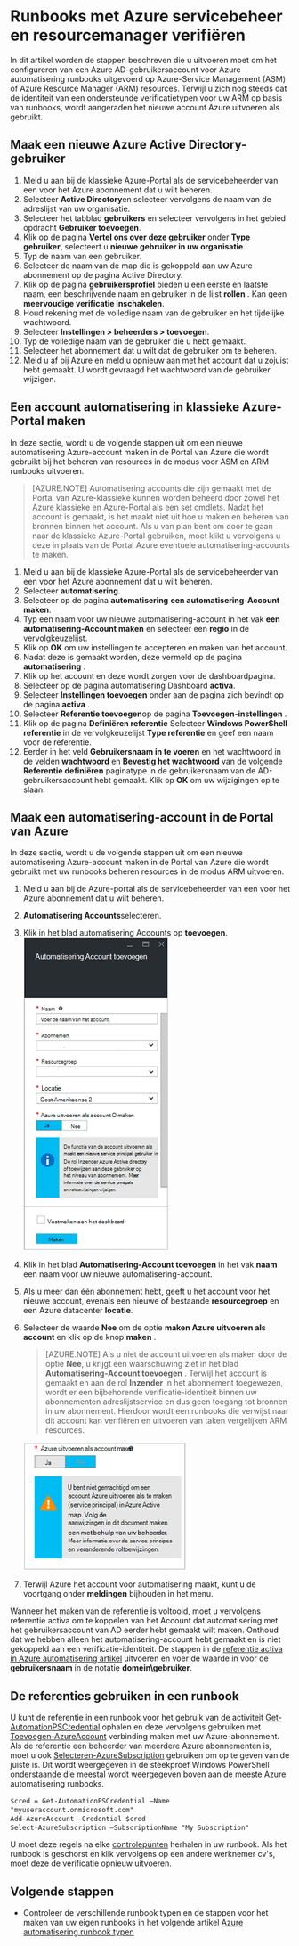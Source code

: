 <properties
   pageTitle="Azure AD-gebruikersaccount configureren | Microsoft Azure"
   description="In dit artikel wordt beschreven hoe Azure AD-gebruiker account referentie voor runbooks configureren in Azure automatisering om te verifiëren tegen ARM en ASM."
   services="automation"
   documentationCenter=""
   authors="MGoedtel"
   manager="jwhit"
   editor="tysonn"
   keywords="Azure active directory gebruiker, azure-service management, azure ad-gebruikersaccount" />
<tags
   ms.service="automation"
   ms.devlang="na"
   ms.topic="get-started-article"
   ms.tgt_pltfrm="na"
   ms.workload="infrastructure-services"
   ms.date="09/12/2016"
   ms.author="magoedte" />

# <a name="authenticate-runbooks-with-azure-service-management-and-resource-manager"></a>Runbooks met Azure servicebeheer en resourcemanager verifiëren

In dit artikel worden de stappen beschreven die u uitvoeren moet om het configureren van een Azure AD-gebruikersaccount voor Azure automatisering runbooks uitgevoerd op Azure-Service Management (ASM) of Azure Resource Manager (ARM) resources.  Terwijl u zich nog steeds dat de identiteit van een ondersteunde verificatietypen voor uw ARM op basis van runbooks, wordt aangeraden het nieuwe account Azure uitvoeren als gebruikt.       

## <a name="create-a-new-azure-active-directory-user"></a>Maak een nieuwe Azure Active Directory-gebruiker

1. Meld u aan bij de klassieke Azure-Portal als de servicebeheerder van een voor het Azure abonnement dat u wilt beheren.
2. Selecteer **Active Directory**en selecteer vervolgens de naam van de adreslijst van uw organisatie.
3. Selecteer het tabblad **gebruikers** en selecteer vervolgens in het gebied opdracht **Gebruiker toevoegen**.
4. Klik op de pagina **Vertel ons over deze gebruiker** onder **Type gebruiker**, selecteert u **nieuwe gebruiker in uw organisatie**.
5. Typ de naam van een gebruiker.  
6. Selecteer de naam van de map die is gekoppeld aan uw Azure abonnement op de pagina Active Directory.
7. Klik op de pagina **gebruikersprofiel** bieden u een eerste en laatste naam, een beschrijvende naam en gebruiker in de lijst **rollen** .  Kan geen **meervoudige verificatie inschakelen**.
8. Houd rekening met de volledige naam van de gebruiker en het tijdelijke wachtwoord.
9. Selecteer **Instellingen > beheerders > toevoegen**.
10. Typ de volledige naam van de gebruiker die u hebt gemaakt.
11. Selecteer het abonnement dat u wilt dat de gebruiker om te beheren.
12. Meld u af bij Azure en meld u opnieuw aan met het account dat u zojuist hebt gemaakt. U wordt gevraagd het wachtwoord van de gebruiker wijzigen.


## <a name="create-an-automation-account-in-azure-classic-portal"></a>Een account automatisering in klassieke Azure-Portal maken
In deze sectie, wordt u de volgende stappen uit om een nieuwe automatisering Azure-account maken in de Portal van Azure die wordt gebruikt bij het beheren van resources in de modus voor ASM en ARM runbooks uitvoeren.  

>[AZURE.NOTE] Automatisering accounts die zijn gemaakt met de Portal van Azure-klassieke kunnen worden beheerd door zowel het Azure klassieke en Azure-Portal als een set cmdlets. Nadat het account is gemaakt, is het maakt niet uit hoe u maken en beheren van bronnen binnen het account. Als u van plan bent om door te gaan naar de klassieke Azure-Portal gebruiken, moet klikt u vervolgens u deze in plaats van de Portal Azure eventuele automatisering-accounts te maken.


1. Meld u aan bij de klassieke Azure-Portal als de servicebeheerder van een voor het Azure abonnement dat u wilt beheren.
2. Selecteer **automatisering**.
3. Selecteer op de pagina **automatisering** **een automatisering-Account maken**.
4. Typ een naam voor uw nieuwe automatisering-account in het vak **een automatisering-Account maken** en selecteer een **regio** in de vervolgkeuzelijst.  
5. Klik op **OK** om uw instellingen te accepteren en maken van het account.
6. Nadat deze is gemaakt worden, deze vermeld op de pagina **automatisering** .
7. Klik op het account en deze wordt zorgen voor de dashboardpagina.  
8. Selecteer op de pagina automatisering Dashboard **activa**.
9. Selecteer **Instellingen toevoegen** onder aan de pagina zich bevindt op de pagina **activa** .
10. Selecteer **Referentie toevoegen**op de pagina **Toevoegen-instellingen** .
11. Klik op de pagina **Definiëren referentie** Selecteer **Windows PowerShell referentie** in de vervolgkeuzelijst **Type referentie** en geef een naam voor de referentie.
12. Eerder in het veld **Gebruikersnaam in te voeren** en het wachtwoord in de velden **wachtwoord** en **Bevestig het wachtwoord** van de volgende **Referentie definiëren** paginatype in de gebruikersnaam van de AD-gebruikersaccount hebt gemaakt. Klik op **OK** om uw wijzigingen op te slaan.

## <a name="create-an-automation-account-in-the-azure-portal"></a>Maak een automatisering-account in de Portal van Azure

In deze sectie, wordt u de volgende stappen uit om een nieuwe automatisering Azure-account maken in de Portal van Azure die wordt gebruikt met uw runbooks beheren resources in de modus ARM uitvoeren.  

1. Meld u aan bij de Azure-portal als de servicebeheerder van een voor het Azure abonnement dat u wilt beheren.
2. **Automatisering Accounts**selecteren.
3. Klik in het blad automatisering Accounts op **toevoegen**.<br>![Automatisering Account toevoegen](media/automation-sec-configure-azure-runas-account/add-automation-acct-properties.png)
2. Klik in het blad **Automatisering-Account toevoegen** in het vak **naam** een naam voor uw nieuwe automatisering-account.
5. Als u meer dan één abonnement hebt, geeft u het account voor het nieuwe account, evenals een nieuwe of bestaande **resourcegroep** en een Azure datacenter **locatie**.
3. Selecteer de waarde **Nee** om de optie **maken Azure uitvoeren als account** en klik op de knop **maken** .  

    >[AZURE.NOTE] Als u niet de account uitvoeren als maken door de optie **Nee**, u krijgt een waarschuwing ziet in het blad **Automatisering-Account toevoegen** .  Terwijl het account is gemaakt en aan de rol **Inzender** in het abonnement toegewezen, wordt er een bijbehorende verificatie-identiteit binnen uw abonnementen adreslijstservice en dus geen toegang tot bronnen in uw abonnement.  Hierdoor wordt een runbooks die verwijst naar dit account kan verifiëren en uitvoeren van taken vergelijken ARM resources.

    ![Automatisering toevoegen waarschuwing-Account](media/automation-sec-configure-azure-runas-account/add-automation-acct-properties-error.png)

4. Terwijl Azure het account voor automatisering maakt, kunt u de voortgang onder **meldingen** bijhouden in het menu.

Wanneer het maken van de referentie is voltooid, moet u vervolgens referentie activa om te koppelen van het Account dat automatisering met het gebruikersaccount van AD eerder hebt gemaakt wilt maken.  Onthoud dat we hebben alleen het automatisering-account hebt gemaakt en is niet gekoppeld aan een verificatie-identiteit.  De stappen in de [referentie activa in Azure automatisering artikel](../automation/automation-credentials.md#creating-a-new-credential) uitvoeren en voer de waarde in voor de **gebruikersnaam** in de notatie **domein\gebruiker**.

## <a name="use-the-credential-in-a-runbook"></a>De referenties gebruiken in een runbook

U kunt de referentie in een runbook voor het gebruik van de activiteit [Get-AutomationPSCredential](http://msdn.microsoft.com/library/dn940015.aspx) ophalen en deze vervolgens gebruiken met [Toevoegen-AzureAccount](http://msdn.microsoft.com/library/azure/dn722528.aspx) verbinding maken met uw Azure-abonnement. Als de referentie een beheerder van meerdere Azure abonnementen is, moet u ook [Selecteren-AzureSubscription](http://msdn.microsoft.com/library/dn495203.aspx) gebruiken om op te geven van de juiste is. Dit wordt weergegeven in de steekproef Windows PowerShell onderstaande die meestal wordt weergegeven boven aan de meeste Azure automatisering runbooks.

    $cred = Get-AutomationPSCredential –Name "myuseraccount.onmicrosoft.com"
    Add-AzureAccount –Credential $cred
    Select-AzureSubscription –SubscriptionName "My Subscription"

U moet deze regels na elke [controlepunten](http://technet.microsoft.com/library/dn469257.aspx#bk_Checkpoints) herhalen in uw runbook. Als het runbook is geschorst en klik vervolgens op een andere werknemer cv's, moet deze de verificatie opnieuw uitvoeren.

## <a name="next-steps"></a>Volgende stappen
* Controleer de verschillende runbook typen en de stappen voor het maken van uw eigen runbooks in het volgende artikel [Azure automatisering runbook typen](../automation/automation-runbook-types.md)
